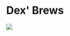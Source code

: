 # Dex' Brews

[![](../thumbs/Dragonbane%20-%20Chases%20-%20cover.png)](../pdf/Dragonbane%20-%20Chases.pdf)
